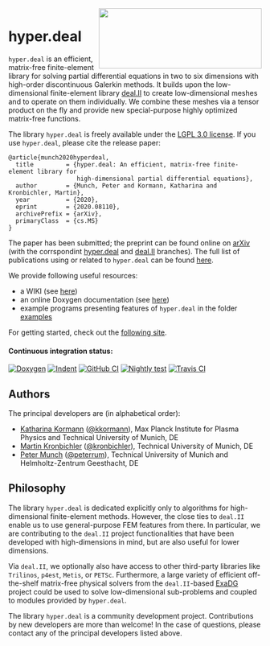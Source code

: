 <img align="right" width="324" height="120" src="doc/pictures/logo.png">

# hyper.deal

`hyper.deal` is an efficient, matrix-free finite-element library for solving
partial differential equations in two to six dimensions with high-order
discontinuous Galerkin methods. It builds upon the low-dimensional
finite-element library [deal.II](https://www.dealii.org/) to create low-dimensional
meshes and to operate on them individually. We combine these meshes via a tensor
product on the fly and provide new special-purpose highly optimized matrix-free
functions.

The library `hyper.deal` is freely available under the [LGPL 3.0 license](LICENSE.MD).
If you use `hyper.deal`, please cite the release paper:
```
@article{munch2020hyperdeal,
  title         = {hyper.deal: An efficient, matrix-free finite-element library for
                   high-dimensional partial differential equations},
  author        = {Munch, Peter and Kormann, Katharina and Kronbichler, Martin},
  year          = {2020},
  eprint        = {2020.08110},
  archivePrefix = {arXiv},
  primaryClass  = {cs.MS}
}
```
The paper has been submitted; the preprint can be found online on [arXiv](https://arxiv.org/abs/2002.08110)
(with the corrspondint [hyper.deal](https://github.com/hyperdeal/hyperdeal/tree/paper_release) 
and [deal.II](https://github.com/hyperdeal/dealii/tree/paper_release) branches).
The full list of publications using or related to `hyper.deal` can be found
[here](../../wiki/Publications).

We provide following useful resources:
- a WIKI (see [here](../../wiki/home))
- an online Doxygen documentation (see [here](https://hyperdeal.github.io/hyperdeal/))
- example programs presenting features of `hyper.deal` in the  folder [examples](examples)


For getting started, check out the [following site](../../wiki/Getting-started).

#### Continuous integration status:

[![Doxygen](https://github.com/hyperdeal/hyperdeal/workflows/Doxygen/badge.svg)](https://github.com/hyperdeal/hyperdeal/actions?query=workflow%3ADoxygen)
[![Indent](https://github.com/hyperdeal/hyperdeal/workflows/Indent/badge.svg)](https://github.com/hyperdeal/hyperdeal/actions?query=workflow%3AIndent)
[![GitHub CI](https://github.com/hyperdeal/hyperdeal/workflows/GitHub%20CI/badge.svg)](https://github.com/hyperdeal/hyperdeal/actions?query=workflow%3A%22GitHub+CI%22)
[![Nightly test](https://github.com/hyperdeal/hyperdeal/actions/workflows/nightly.yml/badge.svg)](https://github.com/hyperdeal/hyperdeal/actions/workflows/nightly.yml)
[![Travis CI](https://img.shields.io/travis/hyperdeal/hyperdeal/master.svg?label=Travis+CI)](https://travis-ci.org/hyperdeal/hyperdeal)

## Authors

The principal developers are (in alphabetical order):

- [Katharina Kormann](https://www-m16.ma.tum.de/Allgemeines/KatharinaKormann) ([@kkormann](https://github.com/kkormann)), Max Planck Institute for Plasma Physics and Technical University of Munich, DE
- [Martin Kronbichler](https://www.lnm.mw.tum.de/staff/martin-kronbichler/) ([@kronbichler](https://github.com/kronbichler)), Technical University of Munich, DE
- [Peter Munch](https://www.lnm.mw.tum.de/staff/peter-muench/) ([@peterrum](https://github.com/peterrum)), Technical University of Munich and Helmholtz-Zentrum Geesthacht, DE

## Philosophy

The library `hyper.deal` is dedicated explicitly only to algorithms for high-dimensional finite-element methods. However, the close ties to `deal.II` enable us to use general-purpose FEM features from there. In particular, we are contributing to the `deal.II` project functionalities that have been developed with high-dimensions in mind, but are also useful for lower dimensions.

Via `deal.II`, we optionally also have access to other third-party libraries like `Trilinos`, `p4est`, `Metis`, or `PETSc`. Furthermore, a large variety of efficient off-the-shelf matrix-free physical solvers from the `deal.II`-based [ExaDG](https://github.com/exadg/exadg) project could be used to solve low-dimensional sub-problems and coupled to modules provided by `hyper.deal`.

The library `hyper.deal` is a community development project. Contributions by new developers are more than welcome! In the case of questions, please contact any of the principal developers listed above.
